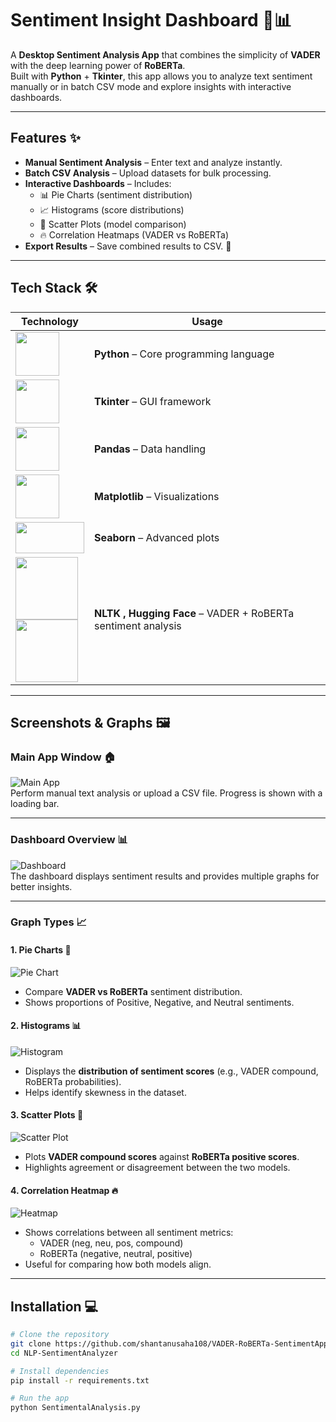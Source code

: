 # Sentiment Insight Dashboard 📝📊

A **Desktop Sentiment Analysis App** that combines the simplicity of **VADER** with the deep learning power of **RoBERTa**.  
Built with **Python** + **Tkinter**, this app allows you to analyze text sentiment manually or in batch CSV mode and explore insights with interactive dashboards.

---

## Features ✨
- **Manual Sentiment Analysis** – Enter text and analyze instantly.  
- **Batch CSV Analysis** – Upload datasets for bulk processing.  
- **Interactive Dashboards** – Includes:
  - 📊 Pie Charts (sentiment distribution)  
  - 📈 Histograms (score distributions)  
  - 🔹 Scatter Plots (model comparison)  
  - 🔥 Correlation Heatmaps (VADER vs RoBERTa)  
- **Export Results** – Save combined results to CSV. 💾  

---

## Tech Stack 🛠️


| Technology | Usage |
|------------|-------|
| <img src="https://github.com/user-attachments/assets/1e8f1631-11d2-4aac-b239-d8b2fd763f5e" width="70" height="70"/> | **Python** – Core programming language |
| <img src="https://github.com/user-attachments/assets/6807fe60-fca2-4079-8ba6-320c9ed90f07" width="70" height="70"/> | **Tkinter** – GUI framework |
| <img src="https://github.com/user-attachments/assets/051211e6-6bc8-46a4-8996-7d79aea289df" width="70" height="70"/> | **Pandas** – Data handling |
| <img src="https://github.com/user-attachments/assets/8eff96b8-4cb3-4b1f-b919-6f76db9b538d" width="70" height="70"/> | **Matplotlib** – Visualizations |
| <img src="https://github.com/user-attachments/assets/97444f80-a41c-4fba-bab4-7b643af412f6" width="110" height="50"/> | **Seaborn** – Advanced plots |
| <img src="https://github.com/user-attachments/assets/3dce0999-3ca7-4e98-b629-6be5e18fc45b" width="100" height="100"/> <br> <img src="https://huggingface.co/front/assets/huggingface_logo-noborder.svg" width="100" height="100"/> | **NLTK , Hugging Face** – VADER + RoBERTa sentiment analysis |

---

## Screenshots & Graphs 🖼️

### Main App Window 🏠
![Main App](https://github.com/user-attachments/assets/0483732d-b891-4c8c-b2e7-3136f8fcbebd)  
Perform manual text analysis or upload a CSV file. Progress is shown with a loading bar.  

---

### Dashboard Overview 📊
![Dashboard](https://github.com/user-attachments/assets/ee394b2e-7f11-418e-9f52-35834ff54329)  
The dashboard displays sentiment results and provides multiple graphs for better insights.  

---

### Graph Types 📈

#### 1. Pie Charts 🥧
![Pie Chart](https://github.com/user-attachments/assets/ee394b2e-7f11-418e-9f52-35834ff54329)  
- Compare **VADER vs RoBERTa** sentiment distribution.  
- Shows proportions of Positive, Negative, and Neutral sentiments.  

#### 2. Histograms 📊
![Histogram](https://github.com/user-attachments/assets/5e5029b2-dd8b-4bda-90e7-17945f5005cb)  
- Displays the **distribution of sentiment scores** (e.g., VADER compound, RoBERTa probabilities).  
- Helps identify skewness in the dataset.  

#### 3. Scatter Plots 🔹
![Scatter Plot](https://github.com/user-attachments/assets/4da5ade2-18bf-4d86-bf92-3ace2c7b993a)  
- Plots **VADER compound scores** against **RoBERTa positive scores**.  
- Highlights agreement or disagreement between the two models.  

#### 4. Correlation Heatmap 🔥
![Heatmap](https://github.com/user-attachments/assets/0b5b7429-4c44-4bd7-8f1e-5a43d87da130)  
- Shows correlations between all sentiment metrics:  
  - VADER (neg, neu, pos, compound)  
  - RoBERTa (negative, neutral, positive)  
- Useful for comparing how both models align.  

---

## Installation 💻

```bash
# Clone the repository
git clone https://github.com/shantanusaha108/VADER-RoBERTa-SentimentApp.git
cd NLP-SentimentAnalyzer

# Install dependencies
pip install -r requirements.txt

# Run the app
python SentimentalAnalysis.py

